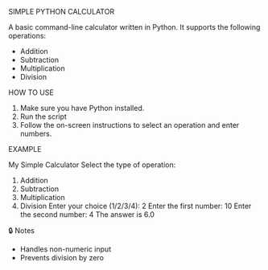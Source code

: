 SIMPLE PYTHON CALCULATOR

A basic command-line calculator written in Python.
It supports the following operations:

* Addition
* Subtraction
* Multiplication
* Division

HOW TO USE

1. Make sure you have Python installed.
2. Run the script
3. Follow the on-screen instructions to select an operation and enter numbers.

EXAMPLE

My Simple Calculator
Select the type of operation:
1. Addition
2. Subtraction
3. Multiplication
4. Division
Enter your choice (1/2/3/4): 2
Enter the first number: 10
Enter the second number: 4
The answer is 6.0

🔒 Notes

* Handles non-numeric input
* Prevents division by zero


